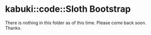 # kabuki::code::Sloth Bootstrap

There is nothing in this folder as of this time. Please come back soon. Thanks.
